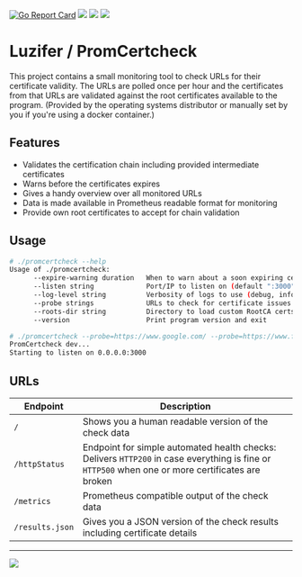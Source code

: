 [![Go Report Card](https://goreportcard.com/badge/github.com/Luzifer/promcertcheck)](https://goreportcard.com/report/github.com/Luzifer/promcertcheck)
![](https://badges.fyi/github/license/Luzifer/promcertcheck)
![](https://badges.fyi/github/downloads/Luzifer/promcertcheck)
![](https://badges.fyi/github/latest-release/Luzifer/promcertcheck)

# Luzifer / PromCertcheck

This project contains a small monitoring tool to check URLs for their certificate validity. The URLs are polled once per hour and the certificates from that URLs are validated against the root certificates available to the program. (Provided by the operating systems distributor or manually set by you if you're using a docker container.)

## Features
- Validates the certification chain including provided intermediate certificates
- Warns before the certificates expires
- Gives a handy overview over all monitored URLs
- Data is made available in Prometheus readable format for monitoring
- Provide own root certificates to accept for chain validation

## Usage

```bash
# ./promcertcheck --help
Usage of ./promcertcheck:
      --expire-warning duration   When to warn about a soon expiring certificate (default 744h0m0s)
      --listen string             Port/IP to listen on (default ":3000")
      --log-level string          Verbosity of logs to use (debug, info, warning, error, ...) (default "info")
      --probe strings             URLs to check for certificate issues
      --roots-dir string          Directory to load custom RootCA certs from to be trusted (*.pem)
      --version                   Print program version and exit

# ./promcertcheck --probe=https://www.google.com/ --probe=https://www.facebook.com/
PromCertcheck dev...
Starting to listen on 0.0.0.0:3000
```

## URLs

| Endpoint | Description |
| ---- | ---- |
| `/` | Shows you a human readable version of the check data |
| `/httpStatus` | Endpoint for simple automated health checks: Delivers `HTTP200` in case everything is fine or `HTTP500` when one or more certificates are broken |
| `/metrics` | Prometheus compatible output of the check data |
| `/results.json` | Gives you a JSON version of the check results including certificate details |

----

![](https://d2o84fseuhwkxk.cloudfront.net/promcertcheck.svg)
